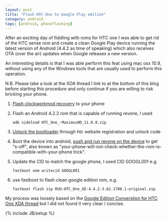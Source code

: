 ```yaml
---
layout: post
title: "Flash HTC-One to Google Play edition"
category: android
tags: [android, phoneflashing]
---
```


After an exciting day of fiddling with roms for HTC one I was able to get rid of the HTC sense rom and create a clean Google Play device running the latest version of Android (4.4.2 as time of speaking) which also receives OTA (over the air) updates when Google releases a new version. 

An interesting details is that I was able perform this feat using mac osx 10.9, without using any of the Windows tools that are usually used to perform this operation.

N.B. Please take a look at the XDA thread I link to at the bottom of this blog before starting this procedure and only continue if you are willing to risk bricking your phone.

1. [Flash clockworkmod recovery](http://www.theandroidroot.com/how-to-install-clockworkmod-custom-recovery-on-htc-one/) to your phone
2. Flash an Android 4.2.2 rom that is capable of running revone, I used 
    
    `adb sideload HTC_One_-MaximusHD_11.0.0.zip`

3. [Unlock the bootloader](http://www.htcdev.com/bootloader) through htc website registration and unlock code 
4. Boot the device into android, [push and run revone on the device](http://forum.xda-developers.com/showthread.php?t=2314582) to get "s-off", also known as "your-phone-will-not-check-whether-the-rom-is-compatible-with-your-phone trick".
5. Update the CID to match the google phone, I used CID GOOGL001 e.g. 
    
    `fastboot oem writecid GOOGL001`

6. use fastboot to flash clean google edition rom, e.g. 
    
    `fastboot flash zip RUU-HTC_One_GE-4.4.2-3.62.1700.1-original.zip`

My process was loosely based on the [Google Edition Converstion for HTC One XDA thread](http://forum.xda-developers.com/showthread.php?t=2358781) but I did not found it very clear / concise.

{% include JB/setup %}
